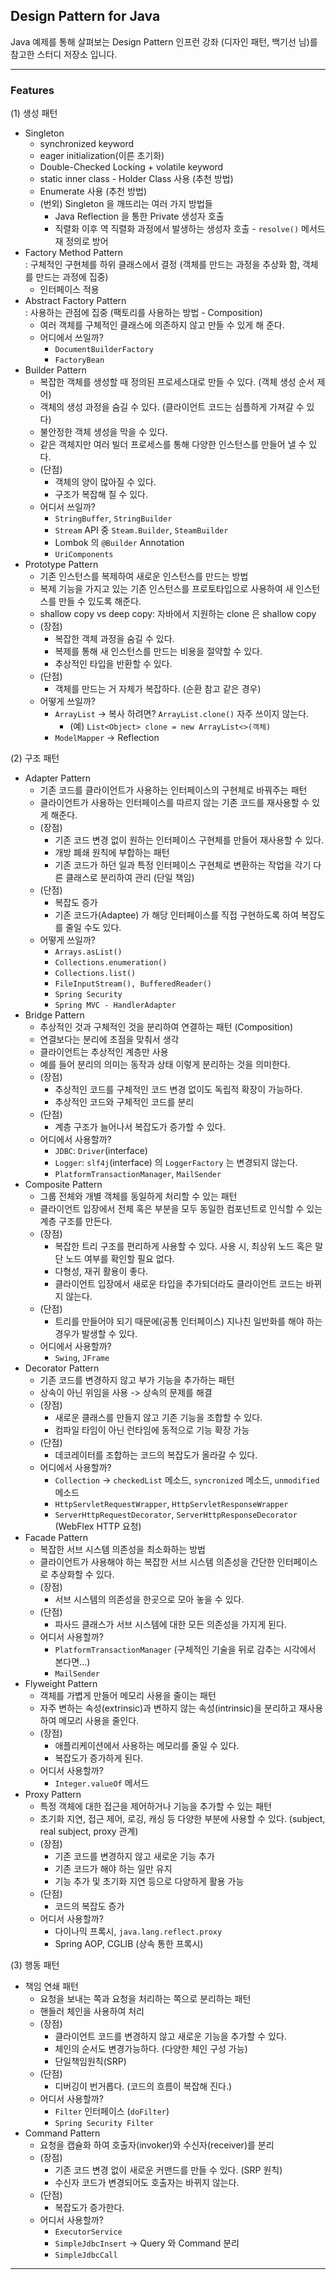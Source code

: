 ## Design Pattern for Java

Java 예제를 통해 살펴보는 Design Pattern 인프런 강좌 (디자인 패턴, 백기선 님)를 참고한 스터디 저장소 입니다.

---

### Features

(1) 생성 패턴   

* Singleton
  * synchronized keyword
  * eager initialization(이른 초기화)
  * Double-Checked Locking + volatile keyword
  * static inner class - Holder Class 사용 (추천 방법)
  * Enumerate 사용 (추천 방법)
  * (번외) Singleton 을 깨뜨리는 여러 가지 방법들
    * Java Reflection 을 통한 Private 생성자 호출
    * 직렬화 이후 역 직렬화 과정에서 발생하는 생성자 호출 - ```resolve()``` 메서드 재 정의로 방어
* Factory Method Pattern     
  : 구체적인 구현체를 하위 클래스에서 결정 (객체를 만드는 과정을 추상화 함, 객체를 만드는 과정에 집중)
  * 인터페이스 적용
* Abstract Factory Pattern    
  : 사용하는 관점에 집중 (팩토리를 사용하는 방법 - Composition)
  * 여러 객체를 구체적인 클래스에 의존하지 않고 만들 수 있게 해 준다.
  * 어디에서 쓰일까?
    * ```DocumentBuilderFactory```
    * ```FactoryBean```
* Builder Pattern
  * 복잡한 객체를 생성할 때 정의된 프로세스대로 만들 수 있다. (객체 생성 순서 제어)
  * 객체의 생성 과정을 숨길 수 있다. (클라이언트 코드는 심플하게 가져갈 수 있다)
  * 불안정한 객체 생성을 막을 수 있다.
  * 같은 객체지만 여러 빌더 프로세스를 통해 다양한 인스턴스를 만들어 낼 수 있다.
  * (단점)
    * 객체의 양이 많아질 수 있다.
    * 구조가 복잡해 질 수 있다.
  * 어디서 쓰일까?
    * ```StringBuffer```, ```StringBuilder```
    * ```Stream``` API 중 ```Steam.Builder```, ```SteamBuilder```
    * Lombok 의 ```@Builder``` Annotation
    * ````UriComponents````
* Prototype Pattern
  * 기존 인스턴스를 복제하여 새로운 인스턴스를 만드는 방법
  * 복제 기능을 가지고 있는 기존 인스턴스를 프로토타입으로 사용하여 새 인스턴스를 만들 수 있도록 해준다.
  * shallow copy vs deep copy: 자바에서 지원하는 clone 은 shallow copy
  * (장점)
    * 복잡한 객체 과정을 숨길 수 있다.
    * 복제를 통해 새 인스턴스를 만드는 비용을 절약할 수 있다.
    * 추상적인 타입을 반환할 수 있다.
  * (단점)
    * 객체를 만드는 거 자체가 복잡하다. (순환 참고 같은 경우)
  * 어떻게 쓰일까?
    * ```ArrayList``` -> 복사 하려면? ```ArrayList.clone()``` 자주 쓰이지 않는다.
      * (예) ```List<Object> clone = new ArrayList<>(객체)```
    * ```ModelMapper``` -> Reflection


(2) 구조 패턴

* Adapter Pattern
  * 기존 코드를 클라이언트가 사용하는 인터페이스의 구현체로 바꿔주는 패턴
  * 클라이언트가 사용하는 인터페이스를 따르지 않는 기존 코드를 재사용할 수 있게 해준다.
  * (장점)
    * 기존 코드 변경 없이 원하는 인터페이스 구현체를 만들어 재사용할 수 있다.
    * 개방 폐쇄 원칙에 부합하는 패턴
    * 기존 코드가 하던 일과 특정 인터페이스 구현체로 변환하는 작업을 각기 다른 클래스로 분리하여 관리 (단일 책임)
  * (단점)
    * 복잡도 증가
    * 기존 코드가(Adaptee) 가 해당 인터페이스를 직접 구현하도록 하여 복잡도를 줄일 수도 있다.
  * 어떻게 쓰일까?
    * ```Arrays.asList()```
    * ```Collections.enumeration()```
    * ```Collections.list()```
    * ```FileInputStream(), BufferedReader()```
    * ```Spring Security```
    * ```Spring MVC - HandlerAdapter```
* Bridge Pattern
  * 추상적인 것과 구체적인 것을 분리하여 연결하는 패턴 (Composition)
  * 연결보다는 분리에 초점을 맞춰서 생각
  * 클라이언트는 추상적인 계층만 사용
  * 예를 들어 분리의 의미는 동작과 상태 이렇게 분리하는 것을 의미한다.
  * (장점)
    * 추상적인 코드를 구체적인 코드 변경 없이도 독립적 확장이 가능하다.
    * 추상적인 코드와 구체적인 코드를 분리
  * (단점)
    * 계층 구조가 늘어나서 복잡도가 증가할 수 있다.
  * 어디에서 사용할까?
    * ```JDBC```: ```Driver```(interface)
    * ```Logger```: ```slf4j```(interface) 의 ```LoggerFactory``` 는 변경되지 않는다.
    * ```PlatformTransactionManager```, ```MailSender```
* Composite Pattern
  * 그룹 전체와 개별 객체를 동일하게 처리할 수 있는 패턴
  * 클라이언트 입장에서 전체 혹은 부분을 모두 동일한 컴포넌트로 인식할 수 있는 계층 구조를 만든다. 
  * (장점)
    * 복잡한 트리 구조를 편리하게 사용할 수 있다. 사용 시, 최상위 노드 혹은 말단 노드 여부를 확인할 필요 없다.
    * 다형성, 재귀 활용이 좋다.
    * 클라이언트 입장에서 새로운 타입을 추가되더라도 클라이언트 코드는 바뀌지 않는다.
  * (단점)
    * 트리를 만들어야 되기 때문에(공통 인터페이스) 지나친 일반화를 해야 하는 경우가 발생할 수 있다.
  * 어디에서 사용할까?
    * ```Swing```, ```JFrame```
* Decorator Pattern
  * 기존 코드를 변경하지 않고 부가 기능을 추가하는 패턴
  * 상속이 아닌 위임을 사용 -> 상속의 문제를 해결
  * (장점)
    * 새로운 클래스를 만들지 않고 기존 기능을 조합할 수 있다.
    * 컴파일 타임이 아닌 런타임에 동적으로 기능 확장 가능
  * (단점)
    * 데코레이터를 조합하는 코드의 복잡도가 올라갈 수 있다.
  * 어디에서 사용할까?
    * ```Collection``` -> ```checkedList``` 메소드, ```syncronized``` 메소드, ```unmodified``` 메소드
    * ```HttpServletRequestWrapper```, ```HttpServletResponseWrapper```
    * ```ServerHttpRequestDecorator```, ```ServerHttpResponseDecorator``` (WebFlex HTTP 요청)
* Facade Pattern
  * 복잡한 서브 시스템 의존성을 최소화하는 방법
  * 클라이언트가 사용해야 하는 복잡한 서브 시스템 의존성을 간단한 인터페이스로 추상화할 수 있다.
  * (장점)
    * 서브 시스템의 의존성을 한곳으로 모아 놓을 수 있다.
  * (단점)
    * 파사드 클래스가 서브 시스템에 대한 모든 의존성을 가지게 된다.
  * 어디서 사용할까?
    * ```PlatformTransactionManager``` (구체적인 기술을 뒤로 감추는 시각에서 본다면...)
    * ```MailSender```
* Flyweight Pattern
   * 객체를 가볍게 만들어 메모리 사용을 줄이는 패턴
   * 자주 변하는 속성(extrinsic)과 변하지 않는 속성(intrinsic)을 분리하고 재사용하여 메모리 사용을 줄인다.
   * (장점)
     * 애플리케이션에서 사용하는 메모리를 줄일 수 있다.
     * 복잡도가 증가하게 된다.
   * 어디서 사용할까?
     * ```Integer.valueOf``` 메서드
* Proxy Pattern
  * 특정 객체에 대한 접근을 제어하거나 기능을 추가할 수 있는 패턴
  * 초기화 지연, 접근 제어, 로깅, 캐싱 등 다양한 부분에 사용할 수 있다. (subject, real subject, proxy 관계)
  * (장점)
    * 기존 코드를 변경하지 않고 새로운 기능 추가
    * 기존 코드가 해야 하는 일만 유지
    * 기능 추가 및 초기화 지연 등으로 다양하게 활용 가능
  * (단점)
    * 코드의 복잡도 증가
  * 어디서 사용할까?
    * 다이나믹 프록시, ```java.lang.reflect.proxy```
    * Spring AOP, CGLIB (상속 통한 프록시)

(3) 행동 패턴

* 책임 연쇄 패턴
  * 요청을 보내는 쪽과 요청을 처리하는 쪽으로 분리하는 패턴
  * 핸들러 체인을 사용하여 처리
  * (장점)
    * 클라이언트 코드를 변경하지 않고 새로운 기능을 추가할 수 있다.
    * 체인의 순서도 변경가능하다. (다양한 체인 구성 가능)
    * 단일책임원칙(SRP)
  * (단점)
    * 디버깅이 번거롭다. (코드의 흐름이 복잡해 진다.)
  * 어디서 사용할까?
    * ```Filter``` 인터페이스 (```doFilter```)
    * ```Spring Security Filter```
* Command Pattern
  * 요청을 캡슐화 하여 호출자(invoker)와 수신자(receiver)를 분리
  * (장점)
    * 기존 코드 변경 없이 새로운 커맨드를 만들 수 있다. (SRP 원칙)
    * 수신자 코드가 변경되어도 호출자는 바뀌지 않는다.
  * (단점)
    * 복잡도가 증가한다.
  * 어디서 사용할까?
    * ```ExecutorService```
    * ```SimpleJdbcInsert``` -> Query 와 Command 분리
    * ```SimpleJdbcCall```
---